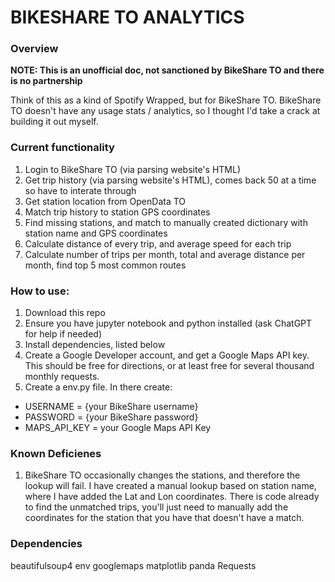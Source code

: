 # BIKESHARE TO ANALYTICS


### Overview
**NOTE: This is an unofficial doc, not sanctioned by BikeShare TO and there is no partnership**

Think of this as a kind of Spotify Wrapped, but for BikeShare TO. BikeShare TO doesn't have any usage stats / analytics, so I thought I'd take a crack at building it out myself.


### Current functionality
1. Login to BikeShare TO (via parsing website's HTML)
2. Get trip history (via parsing website's HTML), comes back 50 at a time so have to interate through
3. Get station location from OpenData TO
4. Match trip history to station GPS coordinates
5. Find missing stations, and match to manually created dictionary with station name and GPS coordinates
6. Calculate distance of every trip, and average speed for each trip
7. Calculate number of trips per month, total and average distance per month, find top 5 most common routes

### How to use:
1. Download this repo
2. Ensure you have jupyter notebook and python installed (ask ChatGPT for help if needed)
3. Install dependencies, listed below
4. Create a Google Developer account, and get a Google Maps API key. This should be free for directions, or at least free for several thousand monthly requests. 
5. Create a env.py file. In there create:
- USERNAME = {your BikeShare username}
- PASSWORD = {your BikeShare password}
- MAPS_API_KEY = your Google Maps API Key

### Known Deficienes
1. BikeShare TO occasionally changes the stations, and therefore the lookup will fail. I have created a manual lookup based on station name, where I have added the Lat and Lon coordinates. There is code already to find the unmatched trips, you'll just need to manually add the coordinates for the station that you have that doesn't have a match.

### Dependencies
beautifulsoup4
env
googlemaps
matplotlib
panda
Requests